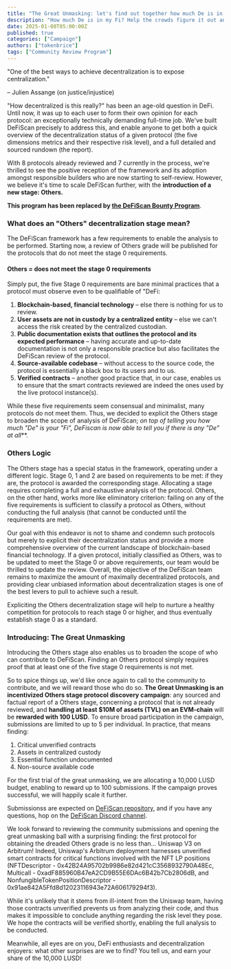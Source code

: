 ```yaml
---
title: "The Great Unmasking: let's find out together how much De is in our Fi"
description: "How much De is in my Fi? Help the crowds figure it out and earn LUSD for it!"
date: 2025-01-08T05:00:00Z
published: true
categories: ["Campaign"]
authors: ["tokenbrice"]
tags: ["Community Review Program"]
---
```


"One of the best ways to achieve decentralization is to expose centralization."

– Julien Assange (on justice/injustice)

"How decentralized is this really?" has been an age-old question in DeFi. Until now, it was up to each user to form their own opinion for each protocol: an exceptionally technically demanding full-time job. We've built DeFiScan precisely to address this, and enable anyone to get both a quick overview of the decentralization status of a given protocol (the five dimensions metrics and their respective risk level), and a full detailed and sourced rundown (the report).

With 8 protocols already reviewed and 7 currently in the process, we're thrilled to see the positive reception of the framework and its adoption amongst responsible builders who are now starting to self-review. However, we believe it's time to scale DeFiScan further, with the **introduction of a new stage: Others.**

**This program has been replaced by [the DeFiScan Bounty Program](https://deficollective.org/blog/defiscan-bounties/)**.

### What does an "Others" decentralization stage mean?

The DeFiScan framework has a few requirements to enable the analysis to be performed. Starting now, a review of Others grade will be published for the protocols that do not meet the stage 0 requirements.


#### Others = does not meet the stage 0 requirements

Simply put, the five Stage 0 requirements are bare minimal practices that a protocol must observe even to be qualifiable of "DeFi:



1. **Blockchain-based, financial technology** – else there is nothing for us to review.
2. **User assets are not in custody by a centralized entity** – else we can't access the risk created by the centralized custodian.
3. **Public documentation exists that outlines the protocol and its expected performance** – having accurate and up-to-date documentation is not only a responsible practice but also facilitates the DeFiScan review of the protocol.
4. **Source-available codebase** – without access to the source code, the protocol is essentially a black box to its users and to us.
5. **Verified contracts** – another good practice that, in our case, enables us to ensure that the smart contracts reviewed are indeed the ones used by the live protocol instance(s). 

While these five requirements seem consensual and minimalist, many protocols do not meet them. Thus, we decided to explicit the Others stage to broaden the scope of analysis of DeFiScan; **on top of telling you *how much* "De" is your "Fi", DeFiscan is now able to tell you if there is any "De"* at all***.


### Others Logic

The Others stage has a special status in the framework, operating under a different logic. Stage 0, 1 and 2 are based on requirements to be met: if they are, the protocol is awarded the corresponding stage. Allocating a stage requires completing a full and exhaustive analysis of the protocol. Others, on the other hand, works more like eliminatory criterion: failing on any of the five requirements is sufficient to classify a protocol as Others, without conducting the full analysis (that cannot be conducted until the requirements are met).

Our goal with this endeavor is not to shame and condemn such protocols but merely to explicit their decentralization status and provide a more comprehensive overview of the current landscape of blockchain-based financial technology. If a given protocol, initially classified as Others, was to be updated to meet the Stage 0 or above requirements, our team would be thrilled to update the review. Overall, the objective of the DeFiScan team remains to maximize the amount of maximally decentralized protocols, and providing clear unbiased information about decentralization stages is one of the best levers to pull to achieve such a result.

Expliciting the Others decentralization stage will help to nurture a healthy competition for protocols to reach stage 0 or higher, and thus eventually establish stage 0 as a standard.


### Introducing: The Great Unmasking

Introducing the Others stage also enables us to broaden the scope of who can contribute to DeFiScan. Finding an Others protocol simply requires proof that at least one of the five stage 0 requirements is not met.

So to spice things up, we'd like once again to call to the community to contribute, and we will reward those who do so. **The Great Unmasking is an incentivized Others stage protocol discovery campaign**: any sourced and factual report of a Others stage, concerning a protocol that is not already reviewed, and **handling at least $10M of assets (TVL) on an EVM-chain** will be **rewarded with 100 LUSD**. To ensure broad participation in the campaign, submissions are limited to up to 5 per individual. In practice, that means finding:

1. Critical unverified contracts
2. Assets in centralized custody
3. Essential function undocumented
4. Non-source available code

For the first trial of the great unmasking, we are allocating a 10,000 LUSD budget, enabling to reward up to 100 submissions. If the campaign proves successful, we will happily scale it further.

Submissionss are expected on [DeFiScan repository](https://github.com/deficollective/defiscan), and if you have any questions, hop on the [DeFiScan Discord channel](https://discord.gg/7RKxSJvvXM).

We look forward to reviewing the community submissions and opening the great unmasking ball with a surprising finding: the first protocol for obtaining the dreaded Others grade is no less than… Uniswap V3 on Arbitrum! Indeed, Uniswap's Arbitrum deployment harnesses unverified smart contracts for critical functions involved with the NFT LP positions (NFTDescriptor - 0x42B24A95702b9986e82d421cC3568932790A48Ec, Multicall - 0xadF885960B47eA2CD9B55E6DAc6B42b7Cb2806dB, and NonfungibleTokenPositionDescriptor - 0x91ae842A5Ffd8d12023116943e72A606179294f3). 

While it's unlikely that it stems from ill-intent from the Uniswap team, having those contracts unverified prevents us from analyzing their code, and thus makes it impossible to conclude anything regarding the risk level they pose. We hope the contracts will be verified shortly, enabling the full analysis to be conducted.

Meanwhile, all eyes are on you, DeFi enthusiasts and decentralization enjoyers: what other surprises are we to find? You tell us, and earn your share of the 10,000 LUSD!